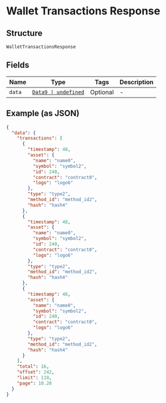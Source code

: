 
# Wallet Transactions Response

## Structure

`WalletTransactionsResponse`

## Fields

| Name | Type | Tags | Description |
|  --- | --- | --- | --- |
| `data` | [`Data9 \| undefined`](../../doc/models/data-9.md) | Optional | - |

## Example (as JSON)

```json
{
  "data": {
    "transactions": [
      {
        "timestamp": 48,
        "asset": {
          "name": "name0",
          "symbol": "symbol2",
          "id": 240,
          "contract": "contract0",
          "logo": "logo6"
        },
        "type": "type2",
        "method_id": "method_id2",
        "hash": "hash4"
      },
      {
        "timestamp": 48,
        "asset": {
          "name": "name0",
          "symbol": "symbol2",
          "id": 240,
          "contract": "contract0",
          "logo": "logo6"
        },
        "type": "type2",
        "method_id": "method_id2",
        "hash": "hash4"
      },
      {
        "timestamp": 48,
        "asset": {
          "name": "name0",
          "symbol": "symbol2",
          "id": 240,
          "contract": "contract0",
          "logo": "logo6"
        },
        "type": "type2",
        "method_id": "method_id2",
        "hash": "hash4"
      }
    ],
    "total": 16,
    "offset": 242,
    "limit": 110,
    "page": 10.28
  }
}
```

